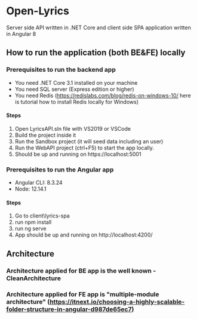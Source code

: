 # Open-Lyrics
Server side API written in .NET Core and client side SPA application written in Angular 8
## How to run the application (both BE&FE) locally

### Prerequisites to run the backend app
- You need .NET Core 3.1 installed on your machine
- You need SQL server (Express edition or higher)
- You need Redis (https://redislabs.com/blog/redis-on-windows-10/ here is tutorial how to install Redis locally for Windows)

#### Steps
1. Open LyricsAPI.sln file with VS2019 or VSCode
2. Build the project inside it
3. Run the Sandbox project (it will seed data including an user)
4. Run the WebAPI project (ctrl+F5) to start the app locally.
5. Should be up and running on https://localhost:5001

### Prerequisites to run the Angular app
- Angular CLI: 8.3.24
- Node: 12.14.1

#### Steps
1. Go to client\lyrics-spa
2. run npm install
3. run ng serve 
4. App should be up and running on http://localhost:4200/


## Architecture
### Architecture applied for BE app is the well known - CleanArchitecture
### Architecture applied for FE app is "multiple-module architecture" (https://itnext.io/choosing-a-highly-scalable-folder-structure-in-angular-d987de65ec7)


